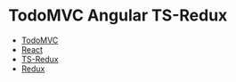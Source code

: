 # TodoMVC Angular TS-Redux

* [TodoMVC](http://todomvc.com)
* [React](https://facebook.github.io/react/)
* [TS-Redux](https://github.com/ngfk/ts-redux)
* [Redux](https://github.com/reactjs/redux)

